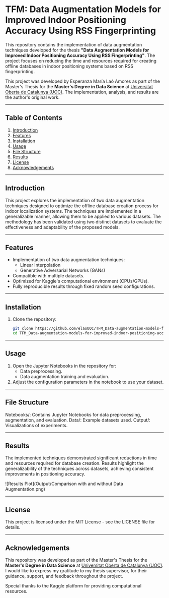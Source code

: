 # TFM: Data Augmentation Models for Improved Indoor Positioning Accuracy Using RSS Fingerprinting

This repository contains the implementation of data augmentation techniques developed for the thesis **"Data Augmentation Models for Improved Indoor Positioning Accuracy Using RSS Fingerprinting"**. The project focuses on reducing the time and resources required for creating offline databases in indoor positioning systems based on RSS fingerprinting. 

This project was developed by Esperanza María Laó Amores as part of the Master's Thesis for the **Master's Degree in Data Science** at [Universitat Oberta de Catalunya (UOC)](https://www.uoc.edu). The implementation, analysis, and results are the author's original work.

---

## Table of Contents
1. [Introduction](#introduction)
2. [Features](#features)
3. [Installation](#installation)
4. [Usage](#usage)
5. [File Structure](#file-structure)
6. [Results](#results)
7. [License](#license)
8. [Acknowledgements](#acknowledgements)

---

## Introduction
This project explores the implementation of two data augmentation techniques designed to optimize the offline database creation process for indoor localization systems. The techniques are implemented in a generalizable manner, allowing them to be applied to various datasets. The methodology has been validated using two distinct datasets to evaluate the effectiveness and adaptability of the proposed models.

---

## Features
- Implementation of two data augmentation techniques:
  - Linear Interpolation
  - Generative Adversarial Networks (GANs)
- Compatible with multiple datasets.
- Optimized for Kaggle's computational environment (CPUs/GPUs).
- Fully reproducible results through fixed random seed configurations.

---

## Installation
1. Clone the repository:
   ```bash
   git clone https://github.com/elaoUOC/TFM_Data-augmentation-models-for-improved-indoor-positioning-accuracy-using-RSS-Fingerprinting.git
   cd TFM_Data-augmentation-models-for-improved-indoor-positioning-accuracy-using-RSS-Fingerprinting

---

## Usage
1. Open the Jupyter Notebooks in the repository for:
    - Data preprocessing.
    - Data augmentation training and evaluation.
3. Adjust the configuration parameters in the notebook to use your dataset.

---

## File Structure
Notebooks/: Contains Jupyter Notebooks for data preprocessing, augmentation, and evaluation.
Data/: Example datasets used.
Output/: Visualizations of experiments.

---

## Results
The implemented techniques demonstrated significant reductions in time and resources required for database creation.
Results highlight the generalizability of the techniques across datasets, achieving consistent improvements in positioning accuracy.

![Results Plot](Output/Comparison with and without Data Augmentation.png)

---

## License
This project is licensed under the MIT License - see the LICENSE file for details.

---

## Acknowledgements
This repository was developed as part of the Master's Thesis for the **Master's Degree in Data Science** at [Universitat Oberta de Catalunya (UOC)](https://www.uoc.edu). I would like to express my gratitude to my thesis supervisor, for their guidance, support, and feedback throughout the project. 

Special thanks to the Kaggle platform for providing computational resources.
